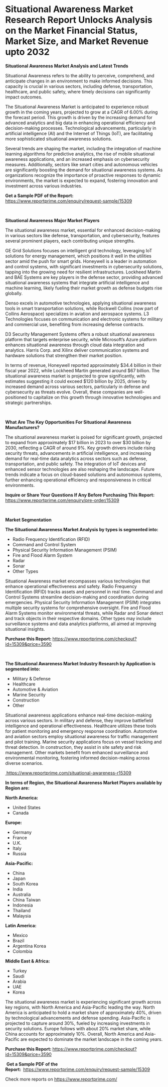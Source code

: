 <p><h1>Situational Awareness Market Research Report Unlocks Analysis on the Market Financial Status, Market Size, and Market Revenue upto 2032</h1></p><p><strong>Situational Awareness Market Analysis and Latest Trends</strong></p>
<p><p>Situational Awareness refers to the ability to perceive, comprehend, and anticipate changes in an environment to make informed decisions. This capacity is crucial in various sectors, including defense, transportation, healthcare, and public safety, where timely decisions can significantly impact outcomes.</p><p>The Situational Awareness Market is anticipated to experience robust growth in the coming years, projected to grow at a CAGR of 6.00% during the forecast period. This growth is driven by the increasing demand for advanced analytics and big data in enhancing operational efficiency and decision-making processes. Technological advancements, particularly in artificial intelligence (AI) and the Internet of Things (IoT), are facilitating more sophisticated situational awareness solutions. </p><p>Several trends are shaping the market, including the integration of machine learning algorithms for predictive analytics, the rise of mobile situational awareness applications, and an increased emphasis on cybersecurity measures. Additionally, sectors like smart cities and autonomous vehicles are significantly boosting the demand for situational awareness systems. As organizations recognize the importance of proactive responses to dynamic environments, the market is expected to expand, fostering innovation and investment across various industries.</p></p>
<p><strong>Get a Sample PDF of the Report:&nbsp;</strong> <a href="https://www.reportprime.com/enquiry/request-sample/15309?utm_campaign=3030&utm_medium=2&utm_source=Github&utm_content=ia&utm_term=20032025&utm_id=situational-awareness">https://www.reportprime.com/enquiry/request-sample/15309</a></p>
<p>&nbsp;</p>
<p><strong>Situational Awareness Major Market Players</strong></p>
<p><p>The situational awareness market, essential for enhanced decision-making in various sectors like defense, transportation, and cybersecurity, features several prominent players, each contributing unique strengths. </p><p>GE Grid Solutions focuses on intelligent grid technology, leveraging IoT solutions for energy management, which positions it well in the utilities sector amid the push for smart grids. Honeywell is a leader in automation and control systems, with significant investments in cybersecurity solutions, tapping into the growing need for resilient infrastructures. Lockheed Martin and BAE Systems are key players in the defense sector, providing advanced situational awareness systems that integrate artificial intelligence and machine learning, likely fueling their market growth as defense budgets rise globally.</p><p>Denso excels in automotive technologies, applying situational awareness tools in smart transportation solutions, while Rockwell Collins (now part of Collins Aerospace) specializes in aviation and aerospace systems. L3 Technologies focuses on communication and electronic systems for military and commercial use, benefiting from increasing defense contracts. </p><p>D3 Security Management Systems offers a robust situational awareness platform that targets enterprise security, while Microsoft’s Azure platform enhances situational awareness through cloud data integration and analytics. Harris Corp. and Xilinx deliver communication systems and hardware solutions that strengthen their market position. </p><p>In terms of revenue, Honeywell reported approximately $34.4 billion in their fiscal year 2022, while Lockheed Martin generated around $67 billion. The situational awareness market is projected to grow significantly, with estimates suggesting it could exceed $120 billion by 2025, driven by increased demand across various sectors, particularly in defense and cybersecurity as threats evolve. Overall, these companies are well-positioned to capitalize on this growth through innovative technologies and strategic partnerships.</p></p>
<p>&nbsp;</p>
<p><strong>What Are The Key Opportunities For Situational Awareness Manufacturers?</strong></p>
<p><p>The situational awareness market is poised for significant growth, projected to expand from approximately $17 billion in 2023 to over $30 billion by 2030, reflecting a CAGR of around 9%. Key growth drivers include rising security threats, advancements in artificial intelligence, and increasing demand for real-time data analytics across sectors such as defense, transportation, and public safety. The integration of IoT devices and enhanced sensor technologies are also reshaping the landscape. Future trends indicate a focus on cloud-based solutions and autonomous systems, further enhancing operational efficiency and responsiveness in critical environments.</p></p>
<p><strong>Inquire or Share Your Questions If Any Before Purchasing This Report:</strong> <a href="https://www.reportprime.com/enquiry/pre-order/15309?utm_campaign=3030&utm_medium=2&utm_source=Github&utm_content=ia&utm_term=20032025&utm_id=situational-awareness">https://www.reportprime.com/enquiry/pre-order/15309</a></p>
<p>&nbsp;</p>
<p><strong>Market Segmentation</strong></p>
<p><strong>The Situational Awareness Market Analysis by types is segmented into:</strong></p>
<p><ul><li>Radio Frequency Identification (RFID)</li><li>Command and Control System</li><li>Physical Security Information Management (PSIM)</li><li>Fire and Flood Alarm System</li><li>Radar</li><li>Sonar</li><li>Other Types</li></ul></p>
<p><p>Situational Awareness market encompasses various technologies that enhance operational effectiveness and safety. Radio Frequency Identification (RFID) tracks assets and personnel in real time. Command and Control Systems streamline decision-making and coordination during emergencies. Physical Security Information Management (PSIM) integrates multiple security systems for comprehensive oversight. Fire and Flood Alarm Systems monitor environmental threats, while Radar and Sonar detect and track objects in their respective domains. Other types may include surveillance systems and data analytics platforms, all aimed at improving situational insights.</p></p>
<p><strong>Purchase this Report:&nbsp;</strong><a href="https://www.reportprime.com/checkout?id=15309&price=3590&utm_campaign=3030&utm_medium=2&utm_source=Github&utm_content=ia&utm_term=20032025&utm_id=situational-awareness">https://www.reportprime.com/checkout?id=15309&price=3590</a></p>
<p>&nbsp;</p>
<p><strong>The Situational Awareness Market Industry Research by Application is segmented into:</strong></p>
<p><ul><li>Military & Defense</li><li>Healthcare</li><li>Automotive & Aviation</li><li>Marine Security</li><li>Construction</li><li>Other</li></ul></p>
<p><p>Situational awareness applications enhance real-time decision-making across various sectors. In military and defense, they improve battlefield intelligence and operational effectiveness. Healthcare utilizes these tools for patient monitoring and emergency response coordination. Automotive and aviation sectors employ situational awareness for traffic management and pilot training. Marine security applications focus on vessel tracking and threat detection. In construction, they assist in site safety and risk management. Other markets benefit from enhanced surveillance and environmental monitoring, fostering informed decision-making across diverse scenarios.</p></p>
<p><a href="https://www.reportprime.com/situational-awareness-r15309?utm_campaign=3030&utm_medium=2&utm_source=Github&utm_content=ia&utm_term=20032025&utm_id=situational-awareness">&nbsp;https://www.reportprime.com/situational-awareness-r15309</a></p>
<p><strong>In terms of Region, the Situational Awareness Market Players available by Region are:</strong></p>
<p>
    <p> <strong> North America: </strong>
        <ul>
            <li>United States</li>
            <li>Canada</li>
        </ul>
        </p> 
    <p> <strong> Europe: </strong>
        <ul>
            <li>Germany</li>
            <li>France</li>
            <li>U.K.</li>
            <li>Italy</li>
            <li>Russia</li>
        </ul>
        </p> 
    <p> <strong> Asia-Pacific: </strong>
        <ul>
            <li>China</li>
            <li>Japan</li>
            <li>South Korea</li>
            <li>India</li>
            <li>Australia</li>
            <li>China Taiwan</li>
            <li>Indonesia</li>
            <li>Thailand</li>
            <li>Malaysia</li>
        </ul>
        </p> 
    <p> <strong> Latin America: </strong>
        <ul>
            <li>Mexico</li>
            <li>Brazil</li>
            <li>Argentina Korea</li>
            <li>Colombia</li>
        </ul>
        </p> 
    <p> <strong> Middle East & Africa: </strong>
        <ul>
            <li>Turkey</li>
            <li>Saudi</li>
            <li>Arabia</li>
            <li>UAE</li>
            <li>Korea</li>
        </ul>
    </p>
    </p>
<p><p>The situational awareness market is experiencing significant growth across key regions, with North America and Asia-Pacific leading the way. North America is anticipated to hold a market share of approximately 40%, driven by technological advancements and defense spending. Asia-Pacific is projected to capture around 30%, fueled by increasing investments in security solutions. Europe follows with about 20% market share, while China accounts for approximately 10%. Overall, North America and Asia-Pacific are expected to dominate the market landscape in the coming years.</p></p>
<p><strong>Purchase this Report: </strong><a href="https://www.reportprime.com/checkout?id=15309&price=3590&utm_campaign=3030&utm_medium=2&utm_source=Github&utm_content=ia&utm_term=20032025&utm_id=situational-awareness">https://www.reportprime.com/checkout?id=15309&price=3590</a></p>
<p>&nbsp;<strong>Get a Sample PDF of the Report:&nbsp;&nbsp;</strong><a href="https://www.reportprime.com/enquiry/request-sample/15309?utm_campaign=3030&utm_medium=2&utm_source=Github&utm_content=ia&utm_term=20032025&utm_id=situational-awareness">https://www.reportprime.com/enquiry/request-sample/15309</a></p>
<p><strong></strong></p>
<p>Check more reports on <a href="https://www.reportprime.com/?utm_campaign=3030&utm_medium=2&utm_source=Github&utm_content=ia&utm_term=20032025&utm_id=situational-awareness">https://www.reportprime.com/</a></p>